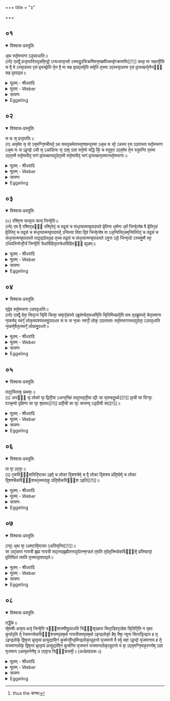 +++
title = "३"

+++


## ०१


<details open><summary>विश्वास-प्रस्तुतिः</summary>

अ᳘थ स्तो᳘मभागा ऽउ᳘पदधाति॥  
(त्ये) एतद्वै᳘ प्रजा᳘पतेरेतद᳘न्नमि᳘न्द्रो᳘ ऽभ्यध्याय᳘त्सो ऽस्मादु᳘दचिक्रमिषत्त᳘मब्रवीत्कथो᳘त्क्रामसि[[!!]] कथा᳘ मा जहासी᳘ति स वै᳘ मे ऽस्या᳘न्नस्य र᳘सं प्र᳘यच्छे᳘ति ते᳘न वै᳘ मा सह प्र᳘पद्यस्वे᳘ति तथे᳘ति त᳘स्मा ऽएतस्या᳘न्नस्य र᳘सं प्रा᳘यच्छत्ते᳘नैनᳫँ᳭ सह प्रा᳘पद्यत॥
</details>

<details><summary>मूलम् - श्रीधरादि</summary>

अ᳘थ स्तो᳘मभागा ऽउ᳘पदधाति॥  
(त्ये) एतद्वै᳘ प्रजा᳘पतेरेतद᳘न्नमि᳘न्द्रो᳘ ऽभ्यध्याय᳘त्सो ऽस्मादु᳘दचिक्रमिषत्त᳘मब्रवीत्कथो᳘त्क्रामसि[[!!]] कथा᳘ मा जहासी᳘ति स वै᳘ मे ऽस्या᳘न्नस्य र᳘सं प्र᳘यच्छे᳘ति ते᳘न वै᳘ मा सह प्र᳘पद्यस्वे᳘ति तथे᳘ति त᳘स्मा ऽएतस्या᳘न्नस्य र᳘सं प्रा᳘यच्छत्ते᳘नैनᳫँ᳭ सह प्रा᳘पद्यत॥
</details>

<details><summary>मूलम् - Weber</summary>

अ᳘थ स्तो᳘मभागा उ᳘पदधाति॥  
एतद्वै᳘ प्रजापतेरेतद᳘न्नमि᳘न्द्रो ऽभ्य᳘ध्यायॗत्सो ऽस्मादु᳘दचिक्रमिषत्त᳘मब्रवीत्कथो᳘त्क्रामसि कथा᳘ मा जहासी᳘ति स वै᳘ मे ऽस्या᳘न्नस्य र᳘सम् प्र᳘यछे᳘ति ते᳘न वै᳘ मा सह प्र᳘पद्यस्वे᳘ति तथे᳘ति त᳘स्मा एतस्या᳘न्नस्य र᳘सम् प्रा᳘यछत्ते᳘नैनᳫं सह प्रा᳘पद्यत॥
</details>

<details><summary>सायणः</summary>

…
</details>

<details><summary>Eggeling</summary>

1. He then lays down the Stomabhāgā (praise-sharing bricks). For at that time Indra set his mind upon that food of Prajāpati, and tried to go from him. He spake, 'Why dost thou go from me? why dost thou leave me?'--'Give me the essence of that food: enter me therewith!'--'So be it!' so he gave him the essence of that food, and entered him therewith.
</details>


## ०२


<details open><summary>विश्वास-प्रस्तुतिः</summary>

स यः स᳘ प्रजा᳘पतिः॥  
(र) अय᳘मेव स᳘ यो ऽय᳘मग्नि᳘श्चीयते᳘ ऽथ यत्तद᳘न्नमेतास्ता᳘श्छन्द᳘स्या ऽअ᳘थ यः सो᳘ ऽन्नस्य र᳘स ऽएतास्ता स्तो᳘मभागा ऽअ᳘थ यः स ऽइ᳘न्द्रो ऽसौ स᳘ ऽआदित्यः स᳘ ऽएष᳘ ऽएव स्तो᳘मो यद्धि किं᳘ च स्तुव᳘त ऽएत᳘मेव ते᳘न स्तुवन्ति त᳘स्मा ऽएत᳘स्मै स्तो᳘मायैतं᳘ भागं प्रा᳘यच्छत्तद्य᳘देत᳘स्मै स्तो᳘मायैतं᳘ भागं प्रा᳘यच्छत्त᳘स्मात्स्तो᳘मभागाः॥
</details>

<details><summary>मूलम् - श्रीधरादि</summary>

स यः स᳘ प्रजा᳘पतिः॥  
(र) अय᳘मेव स᳘ यो ऽय᳘मग्नि᳘श्चीयते᳘ ऽथ यत्तद᳘न्नमेतास्ता᳘श्छन्द᳘स्या ऽअ᳘थ यः सो᳘ ऽन्नस्य र᳘स ऽएतास्ता स्तो᳘मभागा ऽअ᳘थ यः स ऽइ᳘न्द्रो ऽसौ स᳘ ऽआदित्यः स᳘ ऽएष᳘ ऽएव स्तो᳘मो यद्धि किं᳘ च स्तुव᳘त ऽएत᳘मेव ते᳘न स्तुवन्ति त᳘स्मा ऽएत᳘स्मै स्तो᳘मायैतं᳘ भागं प्रा᳘यच्छत्तद्य᳘देत᳘स्मै स्तो᳘मायैतं᳘ भागं प्रा᳘यच्छत्त᳘स्मात्स्तो᳘मभागाः॥
</details>

<details><summary>मूलम् - Weber</summary>

स यः स᳘ प्रजा᳘पतिः॥  
अय᳘मेव सॗ यो ऽय᳘मग्नि᳘श्चीयते᳘ ऽथ यत्तद᳘न्नमेतास्ता᳘श्छन्दॗस्या अ᳘थ यः सो᳘ ऽन्नस्य र᳘स एतास्ता स्तो᳘मभागा अ᳘थ यः स इ᳘न्द्रो ऽसौ स᳘ आदित्यः स᳘ एष᳘ एव स्तो᳘मो यद्धि किं᳘ च स्तुव᳘त एत᳘मेव ते᳘न स्तुवन्ति त᳘स्मा एत᳘स्मै स्तो᳘मायैत᳘म् भागम् प्रा᳘यछत्तद्य᳘देत᳘स्मै स्तो᳘मायैत᳘म् भागम् प्रा᳘यछत्त᳘स्मात्स्तो᳘मभागाः॥
</details>

<details><summary>सायणः</summary>

…
</details>

<details><summary>Eggeling</summary>

2. Now he who was that Prajāpati is this very Agni (the fire-altar) that is now being built up; and that food is these Chandasyā (bricks); and that essence of food is these Stomabhāgās; and he who was Indra is yonder Āditya (the sun): he indeed is the Stoma (hymn of praise), for whatsoever praises they sing, it is him they praise thereby,--it is to that same Stoma he gave a share; and inasmuch as

p. 93

he gave a share (bhāga) to that Stoma, these are (called) Stomabhāgās.
</details>


## ०३


<details open><summary>विश्वास-प्रस्तुतिः</summary>

(०) रश्मि᳘ना सत्या᳘य सत्यं᳘ जिन्वे᳘ति॥  
(त्ये) एष वै᳘ रश्मिर᳘न्नᳫँ᳭ रश्मि᳘रेतं᳘ च तद्र᳘सं च संधा᳘यात्मन्प्र᳘पादयते प्रे᳘तिना ध᳘र्मणा ध᳘र्मं जिन्वे᳘त्येष वै प्रे᳘तिर᳘न्नं प्रे᳘तिरेतं᳘ च तद्र᳘सं च संधा᳘यात्मन्प्र᳘पादयते᳘ ऽन्वित्या दिवा दि᳘वं जिन्वे᳘त्येष वा ऽअ᳘न्वितिर᳘न्नम᳘न्वितिरेतं᳘ च तद्र᳘सं च संधा᳘यात्मन्प्र᳘पादयते तद्य᳘द्यदेतदा᳘ह त᳘च्च तद्र᳘सं च संधा᳘यात्मन्प्र᳘पादयते ऽमु᳘ना ऽदो᳘ जिन्वा᳘दो ऽस्यमु᳘ष्मै त्वा᳘ ऽधिपतिनोर्जो᳘र्जं जिन्वे᳘ति त्रेधाविहिता᳘स्त्रेधाविहितᳫँ᳭ ह्य᳘न्नम्॥
</details>

<details><summary>मूलम् - श्रीधरादि</summary>

(०) रश्मि᳘ना सत्या᳘य सत्यं᳘ जिन्वे᳘ति॥  
(त्ये) एष वै᳘ रश्मिर᳘न्नᳫँ᳭ रश्मि᳘रेतं᳘ च तद्र᳘सं च संधा᳘यात्मन्प्र᳘पादयते प्रे᳘तिना ध᳘र्मणा ध᳘र्मं जिन्वे᳘त्येष वै प्रे᳘तिर᳘न्नं प्रे᳘तिरेतं᳘ च तद्र᳘सं च संधा᳘यात्मन्प्र᳘पादयते᳘ ऽन्वित्या दिवा दि᳘वं जिन्वे᳘त्येष वा ऽअ᳘न्वितिर᳘न्नम᳘न्वितिरेतं᳘ च तद्र᳘सं च संधा᳘यात्मन्प्र᳘पादयते तद्य᳘द्यदेतदा᳘ह त᳘च्च तद्र᳘सं च संधा᳘यात्मन्प्र᳘पादयते ऽमु᳘ना ऽदो᳘ जिन्वा᳘दो ऽस्यमु᳘ष्मै त्वा᳘ ऽधिपतिनोर्जो᳘र्जं जिन्वे᳘ति त्रेधाविहिता᳘स्त्रेधाविहितᳫँ᳭ ह्य᳘न्नम्॥
</details>

<details><summary>मूलम् - Weber</summary>

रश्मि᳘ना सत्या᳘य सत्यं᳘ जिन्वे᳘ति॥  
एष वै᳘ रश्मिर᳘न्नं रश्मि᳘रेतं᳘ च तद्र᳘सं च संधा᳘यात्मन्प्र᳘पादयते प्रे᳘तिना ध᳘र्मणा ध᳘र्मं जिन्वे᳘त्येष वै प्रे᳘तिर᳘न्नम् प्रे᳘तिरेतं᳘ च तद्र᳘सं च संधा᳘यात्मन्प्र᳘पादयते᳘ ऽन्वित्या दिवा दि᳘वं जिन्वे᳘त्येष वा अ᳘न्वितिर᳘न्नम᳘न्वितिरेतं᳘ च तद्र᳘सं च संधा᳘यात्मन्प्र᳘पादयते तद्य᳘द्यदेतदा᳘ह त᳘च्च तद्र᳘सं च संधा᳘यात्मन्प्र᳘पादयते ऽमु᳘नादो᳘ जिन्वा᳘दो ऽस्यमु᳘ष्मै त्वा᳘धिपतिनोर्जो᳘र्जं जिन्वे᳘ति त्रेधाविहिता᳘स्त्रेधाविहितᳫं ह्य᳘न्नम्॥
</details>

<details><summary>सायणः</summary>

…
</details>

<details><summary>Eggeling</summary>

3. [He lays them down, with, Vāj. S. XV, 6. 7], 'By the ray quicken thou the truth for truth!'--the ray, doubtless, is that (sun), and ray is food; having put together that (sun) and the essence thereof, he makes it enter his own self;--'by the starting, by the law, quicken the law!'--the starting, doubtless, is that (sun), and the starting also means food: having put together that (sun) and the essence thereof, he makes it enter his own self;--'by the going after, by the sky, quicken the sky!'--the going after, doubtless, is that (sun), and the going after also means food; having put together that (sun) and the essence thereof, he makes it enter his own self. Thus whatever he mentions here, that and the essence thereof he puts together and makes it enter his own self: 'By such and such quicken thou such and such!'--'Such and such thou art: for such and such (I deposit) thee!'--'By the lord, by strength, quicken strength!' thus they (the bricks) are divided into three kinds, for food is of three kinds.
</details>


## ०४


<details open><summary>विश्वास-प्रस्तुतिः</summary>

य᳘द्वेव स्तो᳘मभागा ऽउपद᳘धाति॥  
(त्ये) एतद्वै᳘ देवा᳘ व्विरा᳘जं चि᳘तिं चित्वा᳘ समा᳘रो᳘हंस्ते ऽब्रुवंश्चेत᳘यध्वमि᳘ति चि᳘तिमिच्छते᳘ति वाव त᳘दब्रुवंस्ते᳘ चेत᳘यमाना ना᳘कमेव᳘ स्वर्गं᳘ लोक᳘मपश्यंस्तमु᳘पादधत स यः स ना᳘कः स्वर्गो᳘ लोक᳘ ऽएतास्ताः स्तो᳘मभागास्तद्य᳘देता᳘ ऽउपद᳘धाति ना᳘कमे᳘वैत᳘त्स्वर्गं᳘ लोकमु᳘पधत्ते॥
</details>

<details><summary>मूलम् - श्रीधरादि</summary>

य᳘द्वेव स्तो᳘मभागा ऽउपद᳘धाति॥  
(त्ये) एतद्वै᳘ देवा᳘ व्विरा᳘जं चि᳘तिं चित्वा᳘ समा᳘रो᳘हंस्ते ऽब्रुवंश्चेत᳘यध्वमि᳘ति चि᳘तिमिच्छते᳘ति वाव त᳘दब्रुवंस्ते᳘ चेत᳘यमाना ना᳘कमेव᳘ स्वर्गं᳘ लोक᳘मपश्यंस्तमु᳘पादधत स यः स ना᳘कः स्वर्गो᳘ लोक᳘ ऽएतास्ताः स्तो᳘मभागास्तद्य᳘देता᳘ ऽउपद᳘धाति ना᳘कमे᳘वैत᳘त्स्वर्गं᳘ लोकमु᳘पधत्ते॥
</details>

<details><summary>मूलम् - Weber</summary>

य᳘द्वेव स्तो᳘मभागा उपद᳘धाति॥  
एतद्वै᳘ देवा᳘ विरा᳘जं चि᳘तिं चित्वा᳘ समा᳘रोॗहंस्ते ऽब्रुवंश्चेत᳘यध्वमि᳘ति चि᳘तिमिछते᳘ति वाव त᳘दब्रुवंस्ते᳘ चेत᳘यमाना ना᳘कमेव᳘ स्वर्गं᳘ लोक᳘मपश्यंस्तमु᳘पादधत स यः स ना᳘कः स्वर्गो᳘ लोक᳘ एतास्ता स्तो᳘मभागास्तद्य᳘देता᳘ उपद᳘धाति ना᳘कमेॗवैत᳘त्स्वर्गं᳘ लोकमु᳘पधत्ते॥
</details>

<details><summary>सायणः</summary>

…
</details>

<details><summary>Eggeling</summary>

4. And as to why he lays down the Stomabhāgās. Now the gods, having laid down the far-shining layer, mounted it. They spake, 'Meditate ye!' whereby, doubtless, they meant to say, 'Seek ye a layer!' Whilst meditating, they saw even the firmament, the heavenly world, and laid it down. Now that same firmament, the heavenly world, indeed is the same as these Stomabhāgās, and thus in laying down these, he lays down the firmament, the heavenly world.
</details>


## ०५


<details open><summary>विश्वास-प्रस्तुतिः</summary>

तद्या᳘स्तिस्रः᳘ प्रथमाः᳘॥  
(ऽ) अयᳫँ᳭ स᳘ लोको या᳘ द्विती᳘या ऽअन्त᳘रिक्षं तद्या᳘स्तृती᳘या द्यौः सा या᳘श्चतु᳘र्थ्यः[[!!]] प्रा᳘ची सा दिग्याः᳘ पञ्च᳘म्यो द᳘क्षिणा सा याः᳘ ष᳘ष्ठ्यः[[!!]] प्रती᳘ची सा याः᳘ सप्तम्य᳘ ऽउ᳘दीची सा[[!!]]॥
</details>

<details><summary>मूलम् - श्रीधरादि</summary>

तद्या᳘स्तिस्रः᳘ प्रथमाः᳘॥  
(ऽ) अयᳫँ᳭ स᳘ लोको या᳘ द्विती᳘या ऽअन्त᳘रिक्षं तद्या᳘स्तृती᳘या द्यौः सा या᳘श्चतु᳘र्थ्यः[[!!]] प्रा᳘ची सा दिग्याः᳘ पञ्च᳘म्यो द᳘क्षिणा सा याः᳘ ष᳘ष्ठ्यः[[!!]] प्रती᳘ची सा याः᳘ सप्तम्य᳘ ऽउ᳘दीची सा[[!!]]॥
</details>

<details><summary>मूलम् - Weber</summary>

तद्या᳘स्तिस्रः᳘ प्रथमाः᳟॥  
अयᳫं स᳘ लोको या᳘ द्विती᳘या अन्त᳘रिक्षं तद्या᳘स्तृती᳘या द्यौः सा या᳘श्चतुर्थ्यः᳘ प्रा᳘ची सा दिग्याः᳘ पञ्चॗम्यो दक्षिणा सा याः᳘ षष्ठ्यः᳘ प्रती᳘ची सा याः᳘ सप्तम्य᳘ उ᳘दीची सा᳟॥
</details>

<details><summary>सायणः</summary>

…
</details>

<details><summary>Eggeling</summary>

5. The first three (bricks) are this (terrestrial)

p. 94

world, the second (three) the air, and the third (three) the sky, the fourth the eastern, the fifth the southern, the sixth the western, and the seventh the northern regions.
</details>


## ०६


<details open><summary>विश्वास-प्रस्तुतिः</summary>

ता वा᳘ ऽएताः᳘॥  
(ऽ) ए᳘कविᳫँ᳭शतिरि᳘ष्टका ऽइमे᳘ च लोका दि᳘शश्चेमे᳘ च वै᳘ लोका दि᳘शश्च प्रति᳘ष्ठेमे᳘ च लोका दि᳘शश्चैकविᳫँ᳭शस्त᳘स्मादाहुः प्रति᳘ष्ठैकविᳫँ᳭श ऽइति[[!!]]॥
</details>

<details><summary>मूलम् - श्रीधरादि</summary>

ता वा᳘ ऽएताः᳘॥  
(ऽ) ए᳘कविᳫँ᳭शतिरि᳘ष्टका ऽइमे᳘ च लोका दि᳘शश्चेमे᳘ च वै᳘ लोका दि᳘शश्च प्रति᳘ष्ठेमे᳘ च लोका दि᳘शश्चैकविᳫँ᳭शस्त᳘स्मादाहुः प्रति᳘ष्ठैकविᳫँ᳭श ऽइति[[!!]]॥
</details>

<details><summary>मूलम् - Weber</summary>

ता वा᳘ एताः᳟॥  
ए᳘कविंशतिरि᳘ष्टका इमे᳘ च लोका दि᳘शश्चेमे᳘ च वै᳘ लोका दि᳘शश्च प्रतिॗष्ठेमे᳘ च लोका दि᳘शश्चैकविंशस्त᳘स्मादाहुः प्रतिॗष्ठैकविंश इ᳘ति॥
</details>

<details><summary>सायणः</summary>

…
</details>

<details><summary>Eggeling</summary>

6. These twenty-one bricks, then, are these worlds and the regions, and these worlds and the regions are a foundation, and these worlds and the regions are twenty-one: whence they say, 'the Ekaviṁśa (twenty-one-fold) is a foundation.'
</details>


## ०७


<details open><summary>विश्वास-प्रस्तुतिः</summary>

(त्य᳘) अ᳘थ या᳘ ऽअष्टावि᳘ष्टका ऽअतिय᳘न्ति[[!!]]॥  
सा ऽष्टा᳘क्षरा गायत्री ब्र᳘ह्म गायत्री तद्यत्तद्ब्र᳘ह्मैतत्तद्य᳘देतन्म᳘ण्डलं त᳘पति त᳘देत᳘स्मिन्नेकविᳫँ᳭शे᳘ प्रतिष्ठायां᳘ प्र᳘तिष्ठितं तपति त᳘स्मान्ना᳘वपद्यते॥
</details>

<details><summary>मूलम् - श्रीधरादि</summary>

(त्य᳘) अ᳘थ या᳘ ऽअष्टावि᳘ष्टका ऽअतिय᳘न्ति[[!!]]॥  
सा ऽष्टा᳘क्षरा गायत्री ब्र᳘ह्म गायत्री तद्यत्तद्ब्र᳘ह्मैतत्तद्य᳘देतन्म᳘ण्डलं त᳘पति त᳘देत᳘स्मिन्नेकविᳫँ᳭शे᳘ प्रतिष्ठायां᳘ प्र᳘तिष्ठितं तपति त᳘स्मान्ना᳘वपद्यते॥
</details>

<details><summary>मूलम् - Weber</summary>

अ᳘थ या᳘ अष्टावि᳘ष्टका अतिय᳘न्ति᳟᳟॥  
साष्टा᳘क्षरा गायत्री ब्र᳘ह्म गायत्री तद्यत्तद्ब्र᳘ह्मैतत्तद्य᳘देतन्म᳘ण्डलं त᳘पति त᳘देत᳘स्मिन्नेकविंशे᳘ प्रतिष्ठाया᳘म् प्र᳘तिष्ठितं तपति त᳘स्मान्ना᳘वपद्यते॥
</details>

<details><summary>सायणः</summary>

…
</details>

<details><summary>Eggeling</summary>

7. And the eight bricks which remain over are the Gāyatrī consisting of eight syllables; but the Gāyatrī is the Brahman, and as to that Brahman, it is yonder burning disk: it burns, while firmly-established on that twenty-one-fold one, as on a foundation, whence it does not fall down.
</details>


## ०८


<details open><summary>विश्वास-प्रस्तुतिः</summary>

तद्धै᳘के॥  
व्वे᳘षश्रीः क्षत्रा᳘य क्षत्रं᳘ जिन्वे᳘ति त्रᳫँ᳭शत्तमीमु᳘पदधति त्रिᳫँ᳭श᳘दक्षरा व्विरा᳘ड्विरा᳘डेषा चि᳘तिरि᳘ति न त᳘था कुर्याद᳘ति ते᳘ रेचयन्त्येकविᳫँ᳭शसम्प᳘दम᳘थो गायत्रीसम्प᳘दम᳘थो ऽइन्द्रलोको᳘ हैष᳘ यैषा᳘ न्यूना व्विराडि᳘न्द्राय ह त᳘ ऽइन्द्रलोके᳘ द्विष᳘न्तं भ्रा᳘तृव्यं प्रत्युद्यामि᳘नं कुर्व्वन्ती᳘न्द्रमिन्द्रलोका᳘न्नुदन्ते य᳘जमानो वै स्वे᳘ यज्ञ ऽइ᳘न्द्रो य᳘जमानाय ह ते᳘ यजमानलोके᳘ द्विष᳘न्तं भ्रा᳘तृव्यं प्रत्युद्यामि᳘नं कुर्व्वन्ति य᳘जमानं यजमानलोका᳘न्नुदन्ते यं वा᳘ ऽएत᳘मग्नि᳘माह᳘रन्त्येष᳘ ऽएव य᳘जमान ऽआय᳘तनेनैष᳘ उ ऽएवा᳘त्र त्रिᳫँ᳭शत्तमी᳘॥ (अर्धप्रपाठकः॥)
</details>

<details><summary>मूलम् - श्रीधरादि</summary>

तद्धै᳘के॥  
व्वे᳘षश्रीः क्षत्रा᳘य क्षत्रं᳘ जिन्वे᳘ति त्रᳫँ᳭शत्तमीमु᳘पदधति त्रिᳫँ᳭श᳘दक्षरा व्विरा᳘ड्विरा᳘डेषा चि᳘तिरि᳘ति न त᳘था कुर्याद᳘ति ते᳘ रेचयन्त्येकविᳫँ᳭शसम्प᳘दम᳘थो गायत्रीसम्प᳘दम᳘थो ऽइन्द्रलोको᳘ हैष᳘ यैषा᳘ न्यूना व्विराडि᳘न्द्राय ह त᳘ ऽइन्द्रलोके᳘ द्विष᳘न्तं भ्रा᳘तृव्यं प्रत्युद्यामि᳘नं कुर्व्वन्ती᳘न्द्रमिन्द्रलोका᳘न्नुदन्ते य᳘जमानो वै स्वे᳘ यज्ञ ऽइ᳘न्द्रो य᳘जमानाय ह ते᳘ यजमानलोके᳘ द्विष᳘न्तं भ्रा᳘तृव्यं प्रत्युद्यामि᳘नं कुर्व्वन्ति य᳘जमानं यजमानलोका᳘न्नुदन्ते यं वा᳘ ऽएत᳘मग्नि᳘माह᳘रन्त्येष᳘ ऽएव य᳘जमान ऽआय᳘तनेनैष᳘ उ ऽएवा᳘त्र त्रिᳫँ᳭शत्तमी᳘॥ (अर्धप्रपाठकः॥)
</details>

<details><summary>मूलम् - Weber</summary>

तद्धै᳘के॥  
वे᳘षश्रीः क्षत्रा᳘य क्षत्रं᳘ जिन्वे᳘ति त्रिंशत्तमीमु᳘पदधति त्रिंश᳘दक्षरा विरा᳘ड्विरा᳘डेषा चि᳘तिरि᳘ति न त᳘था कुर्याद᳘ति ते᳘ रेचयन्त्येकविंशसम्प᳘दम᳘थो गायत्रीसम्प᳘दम᳘थो इन्द्रलोको᳘ हैषॗ यैषा᳘न्यूना विराडि᳘न्द्राय ह त᳘ इन्द्रलोके᳘ द्विष᳘न्तम् भ्रा᳘तृव्यम् प्रत्युद्यामि᳘नं कुर्वन्ती᳘न्द्रमिन्द्रलोका᳘न्नुदन्ते य᳘जमानो वै स्वे᳘ यज्ञ इ᳘न्द्रो य᳘जमानाय ह ते᳘ यजमानलोके᳘ द्विष᳘न्तम् भ्रा᳘तृव्यम् प्रत्युद्यामि᳘नं कुर्वन्ति य᳘जमानं यजमानलोका᳘न्नुदन्ते यं वा᳘ एत᳘मग्नि᳘माह᳘रन्त्येष᳘ एव य᳘जमान आय᳘तनेनैष᳘ उ एवा᳘त्र त्रिंशत्तमी᳟ [^wbr_1] ॥  

[^wbr_1]: thus the कण्वाः
</details>

<details><summary>सायणः</summary>

…
</details>

<details><summary>Eggeling</summary>

8. Now some lay down a thirtieth (Stomabhāgā), with, 'Beautifully arrayed, quicken thou the kshatra for the kshatra!' saying, 'Of thirty syllables is the Virāj (metre) and this layer is virāj (far-shining).' But let him not do so: they (who do so) exceed (this layer so as not to be) amounting to the twenty-one-fold, and to the Gāyatrī; and that undiminished Virāj, doubtless, is the world of Indra: in the world of Indra they raise a spiteful enemy of equal power (to Indra), and thrust Indra out of the world of Indra. And at his own sacrifice the Sacrificer assuredly is Indra: in the Sacrificer's realm they raise for the Sacrificer a spiteful enemy of equal power, and thrust the Sacrificer out of the Sacrificer's own realm. But, surely, that fire which they bring hither is no other than this Sacrificer: by means of his foundation it is he who is the thirtieth (brick) in this (layer).
</details>


